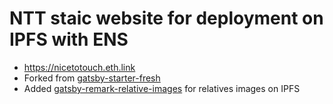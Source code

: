 # NTT staic website for deployment on IPFS with ENS
- https://nicetotouch.eth.link
- Forked from [gatsby-starter-fresh](https://github.com/mishal23/gatsby-starter-fresh)
- Added [gatsby-remark-relative-images](https://github.com/danielmahon/gatsby-remark-relative-images) for relatives images on IPFS

